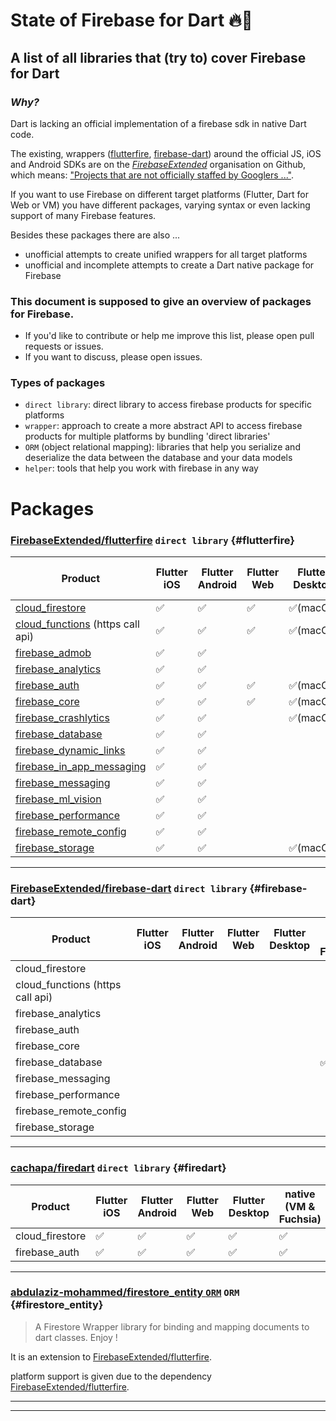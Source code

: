 # State of Firebase for Dart :fire::dart:
## A list of all libraries that (try to) cover Firebase for Dart

### *Why?*
Dart is lacking an official implementation of a firebase sdk in native Dart code.

The existing, wrappers ([flutterfire](https://github.com/FirebaseExtended/flutterfire), [firebase-dart](https://github.com/FirebaseExtended/firebase-dart)) around the official JS, iOS and Android SDKs are on the [*FirebaseExtended*](https://github.com/FirebaseExtended) organisation on Github, which means: 
["Projects that are not officially staffed by Googlers ..."](https://github.com/FirebaseExtended).

If you want to use Firebase on different target platforms (Flutter, Dart for Web or VM) you have different packages, varying syntax or even lacking support of many Firebase features.

Besides these packages there are also ...
- unofficial attempts to create unified wrappers for all target platforms
- unofficial and incomplete attempts to create a Dart native package for Firebase 

### This document is supposed to give an overview of packages for Firebase.
- If you'd like to contribute or help me improve this list, please open pull requests or issues.
- If you want to discuss, please open issues. 

### Types of packages
- `direct library`: direct library to access firebase products for specific platforms
- `wrapper`: approach to create a more abstract API to access firebase products for multiple platforms by bundling 'direct libraries'
- `ORM` (object relational mapping): libraries that help you serialize and deserialize the data between the database and your data models
- `helper`: tools that help you work with firebase in any way

# Packages

### [FirebaseExtended/flutterfire](https://github.com/FirebaseExtended/flutterfire) `direct library` {#flutterfire}
|Product|Flutter iOS|Flutter Android|Flutter Web|Flutter Desktop|native (VM & Fuchsia)|dart2js|
|---|---|---|---|---|---|---|
| [cloud_firestore](https://pub.dev/packages/cloud_firestore)|:white_check_mark:|:white_check_mark:|:white_check_mark:|:white_check_mark:(macOs)|||
|[cloud_functions](https://pub.dev/packages/cloud_functions) (https call api)|:white_check_mark:|:white_check_mark:|:white_check_mark:|:white_check_mark:(macOs)|||
|[firebase_admob](https://pub.dartlang.org/packages/firebase_admob)|:white_check_mark:|:white_check_mark:||   |   |   |
|[firebase_analytics](https://pub.dartlang.org/packages/firebase_analytics)|:white_check_mark:|:white_check_mark:||   |   |   |
|[firebase_auth](https://pub.dartlang.org/packages/firebase_analytics)|:white_check_mark:|:white_check_mark:|:white_check_mark:|:white_check_mark:(macOs)|   |
|[firebase_core](https://pub.dartlang.org/packages/firebase_core)|:white_check_mark:|:white_check_mark:|:white_check_mark:|:white_check_mark:(macOs)|   |
|[firebase_crashlytics](https://pub.dartlang.org/packages/firebase_crashlytics)|:white_check_mark:|:white_check_mark:|   |:white_check_mark:(macOs)|   |
|[firebase_database](https://pub.dartlang.org/packages/firebase_database)|:white_check_mark:|:white_check_mark:||   |   |   |
|[firebase_dynamic_links](https://pub.dartlang.org/packages/firebase_dynamic_links)|:white_check_mark:|:white_check_mark:||   |   |   |
|[firebase_in_app_messaging](https://pub.dartlang.org/packages/firebase_in_app_messaging)|:white_check_mark:|:white_check_mark:||   |   |   |
|[firebase_messaging](https://pub.dartlang.org/packages/firebase_messaging)|:white_check_mark:|:white_check_mark:||   |   |   |
|[firebase_ml_vision](https://pub.dartlang.org/packages/firebase_ml_vision)|:white_check_mark:|:white_check_mark:||   |   |   |
|[firebase_performance](https://pub.dartlang.org/packages/firebase_performance)|:white_check_mark:|:white_check_mark:||   |   |   |
|[firebase_remote_config](https://pub.dartlang.org/packages/firebase_remote_config)|:white_check_mark:|:white_check_mark:|   |   |   |
|[firebase_storage](https://pub.dartlang.org/packages/firebase_storage)|:white_check_mark:|:white_check_mark:||:white_check_mark:(macOs)|   |   |

---

### [FirebaseExtended/firebase-dart](https://github.com/FirebaseExtended/firebase-dart) `direct library` {#firebase-dart}
|Product|Flutter iOS|Flutter Android|Flutter Web|Flutter Desktop|native (VM & Fuchsia)|dart2js|
|---|---|---|---|---|---|---|
| cloud_firestore| | | | | |:white_check_mark:|
|cloud_functions (https call api)| | | | | |:white_check_mark:|
|firebase_analytics| | | | | |:white_check_mark:|
|firebase_auth| | | | | |:white_check_mark:|
|firebase_core| | | | | |:white_check_mark:|
|firebase_database| | | | |:white_check_mark:|:white_check_mark:|
|firebase_messaging| | | | | |:white_check_mark:|
|firebase_performance| | | | | |:white_check_mark:|
|firebase_remote_config| | | | | |:white_check_mark:|
|firebase_storage| | | | | |:white_check_mark:|

---

### [cachapa/firedart](https://github.com/cachapa/firedart) `direct library` {#firedart}
|Product|Flutter iOS|Flutter Android|Flutter Web|Flutter Desktop|native (VM & Fuchsia)|dart2js|
|---|---|---|---|---|---|---|
|cloud_firestore|:white_check_mark:|:white_check_mark:|:white_check_mark:|:white_check_mark:|:white_check_mark:|:white_check_mark:|
|firebase_auth|:white_check_mark:|:white_check_mark:|:white_check_mark:|:white_check_mark:|:white_check_mark:|:white_check_mark:|

---

### [abdulaziz-mohammed/firestore_entity `ORM`](https://github.com/abdulaziz-mohammed/firestore_entity) `ORM` {#firestore_entity}
> A Firestore Wrapper library for binding and mapping documents to dart classes. Enjoy !

It is an extension to [FirebaseExtended/flutterfire](#flutterfire).

platform support is given due to the dependency [FirebaseExtended/flutterfire](#flutterfire).

---


---
